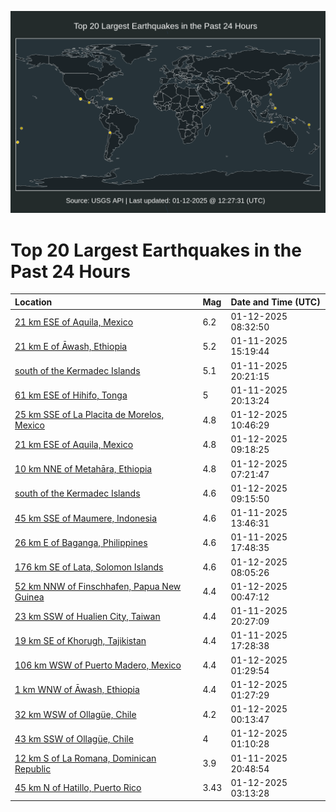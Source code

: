 ![Map](./map.png)

# Top 20 Largest Earthquakes in the Past 24 Hours

| Location | Mag | Date and Time (UTC) |
|:---|:---|:---|
| [21 km ESE of Aquila, Mexico](https://earthquake.usgs.gov/earthquakes/eventpage/us6000pjig) | 6.2 | 01-12-2025 08:32:50 |
| [21 km E of Āwash, Ethiopia](https://earthquake.usgs.gov/earthquakes/eventpage/us6000pjfb) | 5.2 | 01-11-2025 15:19:44 |
| [south of the Kermadec Islands](https://earthquake.usgs.gov/earthquakes/eventpage/us6000pjg3) | 5.1 | 01-11-2025 20:21:15 |
| [61 km ESE of Hihifo, Tonga](https://earthquake.usgs.gov/earthquakes/eventpage/us6000pjg2) | 5 | 01-11-2025 20:13:24 |
| [25 km SSE of La Placita de Morelos, Mexico](https://earthquake.usgs.gov/earthquakes/eventpage/us6000pjjf) | 4.8 | 01-12-2025 10:46:29 |
| [21 km ESE of Aquila, Mexico](https://earthquake.usgs.gov/earthquakes/eventpage/us6000pjiy) | 4.8 | 01-12-2025 09:18:25 |
| [10 km NNE of Metahāra, Ethiopia](https://earthquake.usgs.gov/earthquakes/eventpage/us6000pji9) | 4.8 | 01-12-2025 07:21:47 |
| [south of the Kermadec Islands](https://earthquake.usgs.gov/earthquakes/eventpage/us6000pjj4) | 4.6 | 01-12-2025 09:15:50 |
| [45 km SSE of Maumere, Indonesia](https://earthquake.usgs.gov/earthquakes/eventpage/us6000pjf5) | 4.6 | 01-11-2025 13:46:31 |
| [26 km E of Baganga, Philippines](https://earthquake.usgs.gov/earthquakes/eventpage/us6000pjfn) | 4.6 | 01-11-2025 17:48:35 |
| [176 km SE of Lata, Solomon Islands](https://earthquake.usgs.gov/earthquakes/eventpage/us6000pjie) | 4.6 | 01-12-2025 08:05:26 |
| [52 km NNW of Finschhafen, Papua New Guinea](https://earthquake.usgs.gov/earthquakes/eventpage/us6000pjhh) | 4.4 | 01-12-2025 00:47:12 |
| [23 km SSW of Hualien City, Taiwan](https://earthquake.usgs.gov/earthquakes/eventpage/us6000pjg8) | 4.4 | 01-11-2025 20:27:09 |
| [19 km SE of Khorugh, Tajikistan](https://earthquake.usgs.gov/earthquakes/eventpage/us6000pjfm) | 4.4 | 01-11-2025 17:28:38 |
| [106 km WSW of Puerto Madero, Mexico](https://earthquake.usgs.gov/earthquakes/eventpage/us6000pjhp) | 4.4 | 01-12-2025 01:29:54 |
| [1 km WNW of Āwash, Ethiopia](https://earthquake.usgs.gov/earthquakes/eventpage/us6000pjhq) | 4.4 | 01-12-2025 01:27:29 |
| [32 km WSW of Ollagüe, Chile](https://earthquake.usgs.gov/earthquakes/eventpage/us6000pjha) | 4.2 | 01-12-2025 00:13:47 |
| [43 km SSW of Ollagüe, Chile](https://earthquake.usgs.gov/earthquakes/eventpage/us6000pjhk) | 4 | 01-12-2025 01:10:28 |
| [12 km S of La Romana, Dominican Republic](https://earthquake.usgs.gov/earthquakes/eventpage/pr2025011000) | 3.9 | 01-11-2025 20:48:54 |
| [45 km N of Hatillo, Puerto Rico](https://earthquake.usgs.gov/earthquakes/eventpage/pr71470678) | 3.43 | 01-12-2025 03:13:28 |
